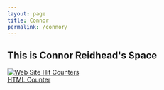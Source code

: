 ```yaml
---
layout: page
title: Connor
permalink: /connor/
---
```


## This is Connor Reidhead's Space


<a href="https://www.easycounter.com/">
<img src="https://www.easycounter.com/counter.php?reidhead,edwardconnor"
border="0" alt="Web Site Hit Counters"></a>
<br><a href="https://www.easycounter.com/">HTML Counter</a>

